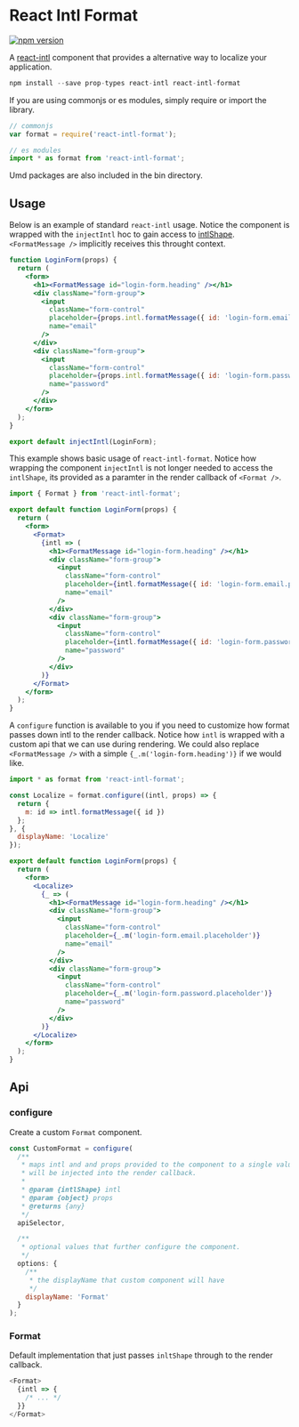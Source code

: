 React Intl Format
=================
[![npm version](https://badge.fury.io/js/react-intl-format.svg)](https://badge.fury.io/js/react-intl-format)


A [react-intl](https://github.com/yahoo/react-intl) component that provides a alternative way to localize your application.

```js
npm install --save prop-types react-intl react-intl-format
```

If you are using commonjs or es modules, simply require or import the library.

```js
// commonjs
var format = require('react-intl-format');
```
```js
// es modules
import * as format from 'react-intl-format';
```

Umd packages are also included in the bin directory.

## Usage

Below is an example of standard `react-intl` usage. Notice the component is wrapped with the `injectIntl` hoc to gain access to [intlShape](https://github.com/yahoo/react-intl/wiki/API#intlshape). `<FormatMessage />` implicitly receives this throught context.
```jsx
function LoginForm(props) {
  return (
    <form>
      <h1><FormatMessage id="login-form.heading" /></h1>
      <div className="form-group">
        <input
          className="form-control" 
          placeholder={props.intl.formatMessage({ id: 'login-form.email.placeholder' })}
          name="email"
        />
      </div>
      <div className="form-group">
        <input
          className="form-control" 
          placeholder={props.intl.formatMessage({ id: 'login-form.password.placeholder' })}
          name="password"
        />
      </div>
    </form>
  );
}

export default injectIntl(LoginForm);
```

This example shows basic usage of `react-intl-format`. Notice how wrapping the component  `injectIntl` is not longer needed to access the `intlShape`, its provided as a paramter in the render callback of `<Format />`.
```jsx
import { Format } from 'react-intl-format';

export default function LoginForm(props) {
  return (
    <form>
      <Format>
        {intl => (
          <h1><FormatMessage id="login-form.heading" /></h1>
          <div className="form-group">
            <input
              className="form-control" 
              placeholder={intl.formatMessage({ id: 'login-form.email.placeholder' })}
              name="email"
            />
          </div>
          <div className="form-group">
            <input
              className="form-control" 
              placeholder={intl.formatMessage({ id: 'login-form.password.placeholder' })}
              name="password"
            />
          </div>
        )}
      </Format>
    </form>
  );
}
```

A `configure` function is available to you if you need to customize how format passes down intl to the render callback. Notice how `intl` is wrapped with a custom api that we can use during rendering. We could also replace `<FormatMessage />` with a simple `{_.m('login-form.heading')}` if we would like.

```jsx
import * as format from 'react-intl-format';

const Localize = format.configure((intl, props) => {
  return {
    m: id => intl.formatMessage({ id })
  };
}, {
  displayName: 'Localize'
});

export default function LoginForm(props) {
  return (
    <form>
      <Localize>
        {_ => (
          <h1><FormatMessage id="login-form.heading" /></h1>
          <div className="form-group">
            <input
              className="form-control" 
              placeholder={_.m('login-form.email.placeholder')}
              name="email"
            />
          </div>
          <div className="form-group">
            <input
              className="form-control" 
              placeholder={_.m('login-form.password.placeholder')}
              name="password"
            />
          </div>
        )}
      </Localize>
    </form>
  );
}
```

## Api

### configure
Create a custom `Format` component.

```js
const CustomFormat = configure(
  /** 
   * maps intl and and props provided to the component to a single value that
   * will be injected into the render callback.
   * 
   * @param {intlShape} intl
   * @param {object} props
   * @returns {any}
   */
  apiSelector,

  /**
   * optional values that further configure the component.
   */
  options: {
    /**
     * the displayName that custom component will have
     */
    displayName: 'Format'
  }
);
```

### Format

Default implementation that just passes `inltShape` through to the render callback.

```js
<Format>
  {intl => {
    /* ... */
  }}
</Format>
```
